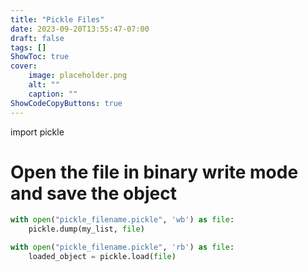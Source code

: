 ```yaml
---
title: "Pickle Files"
date: 2023-09-20T13:55:47-07:00
draft: false
tags: []
ShowToc: true
cover:
    image: placeholder.png
    alt: ""
    caption: ""
ShowCodeCopyButtons: true
---
```


import pickle

# Open the file in binary write mode and save the object
```py
with open("pickle_filename.pickle", 'wb') as file:
    pickle.dump(my_list, file)
```

```py
with open("pickle_filename.pickle", 'rb') as file:
    loaded_object = pickle.load(file)
```

